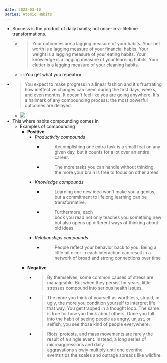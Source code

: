 ```yaml
---
date: 2022-03-10
series: Atomic Habits
---
```


- Success is the product of daily habits; not once-in-a-lifetime transformations.
	- > Your outcomes are a lagging measure of your habits. Your net worth is a lagging measure of your financial habits. Your weight is a lagging measure of your eating habits. Your knowledge is a lagging measure of your learning habits. Your clutter is a lagging measure of your cleaning habits.
	- ==You get what you repeat==
- > You expect to make progress in a linear fashion and it's frustrating how ineffective changes can seem during the first days, weeks, and even months. It doesn't feel like you are going anywhere. It's a hallmark of any compounding process: the most powerful outcomes are delayed.
	- ![](https://firebasestorage.googleapis.com/v0/b/firescript-577a2.appspot.com/o/imgs%2Fapp%2FVitecek%2FEi1semV1xa?alt=media&token=71e3e029-5d9a-4bc5-9427-ebfd78ed675d)
- This where habits compounding comes in
	- Examples of compounding
		- **Positive**
			- *Productivity compounds*
				- > Accomplishing one extra task is a small feat on any given day, but it counts for a lot over an entire career.
				- > The more tasks you can handle without thinking, the more your brain is free to focus on other areas.
			- *Knowledge compounds*
				-  > Learning one new idea won't make you a genius, but a commitment to lifelong learning can be transformative.
				-  > Furthermore, each book you read not only teaches you something new but also opens up different ways of thinking about old ideas.
			- *Relationships compounds*
				-  > People reflect your behavior back to you. Being a little bit nicer in each interaction can result in a network of broad and strong connections over time
		- **Negative**
			- > By themselves, some common causes of stress are manageable. But when they persist for years, little stresses compound into serious health issues.
			- > The more you think of yourself as worthless, stupid, or ugly, the more you condition yourself to interpret life that way. You get trapped in a thought loop. The same is true for how you think about others. Once you fall into the habit of seeing people as angry, unjust, or selfish, you see those kind of people everywhere.
			- > Riots, protests, and mass movements are rarely the result of a single event. Instead, a long series of microaggressions and daily aggravations slowly multiply until one eventhe events tips the scales and outrage spreads like wildfire.